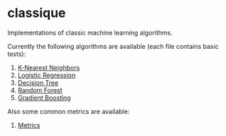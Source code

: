 # classique
Implementations of classic machine learning algorithms.

Currently the following algorithms are available (each file contains basic tests):
1. [K-Nearest Neighbors](models/k_nearest_neighbors.py)
2. [Logistic Regression](models/logistic_regression.py)
3. [Decision Tree](models/decision_tree.py)
4. [Random Forest](models/random_forest.py)
5. [Gradient Boosting](models/gradient_boosting.py)


Also some common metrics are available:
1. [Metrics](helper/metrics.py)
